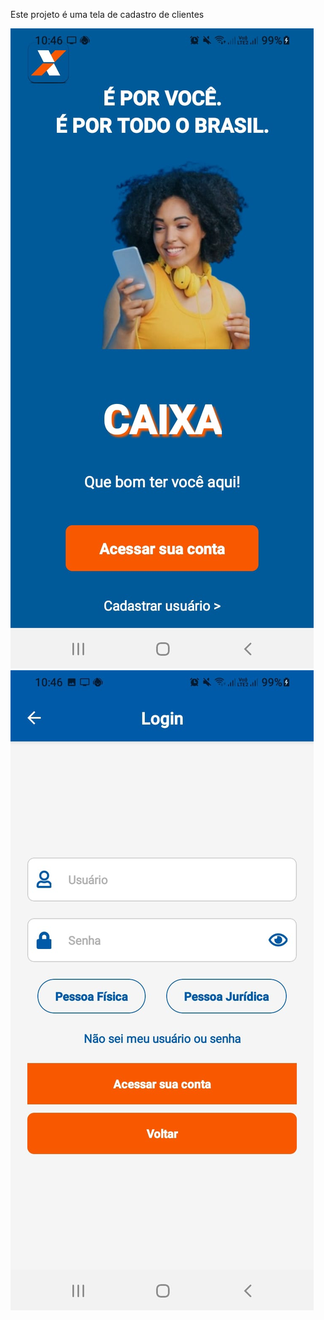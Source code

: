 Este projeto é uma tela de cadastro de clientes 




![Tela 1](./assets/tela1.jpeg)
![Tela 2](./assets/tela2.jpeg)
